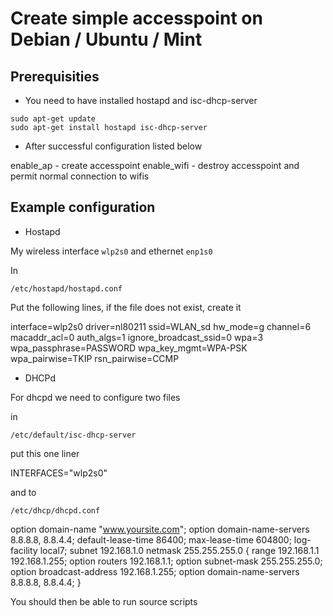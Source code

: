 
# Create simple accesspoint on Debian / Ubuntu / Mint #

## Prerequisities ##

* You need to have installed hostapd and isc-dhcp-server

```
sudo apt-get update
sudo apt-get install hostapd isc-dhcp-server

```

* After successful configuration listed below

enable_ap - create accesspoint
enable_wifi - destroy accesspoint and permit normal connection to wifis


## Example configuration ##
* Hostapd 

My wireless interface ```wlp2s0``` and ethernet ```enp1s0```

In

```
/etc/hostapd/hostapd.conf

```
Put the following lines, if the file does not exist, create it

interface=wlp2s0
driver=nl80211
ssid=WLAN_sd
hw_mode=g
channel=6
macaddr_acl=0
auth_algs=1
ignore_broadcast_ssid=0
wpa=3
wpa_passphrase=PASSWORD
wpa_key_mgmt=WPA-PSK
wpa_pairwise=TKIP
rsn_pairwise=CCMP

* DHCPd

For dhcpd we need to configure two files

in 

```
/etc/default/isc-dhcp-server
```
put this one liner

INTERFACES="wlp2s0"

and to

```
/etc/dhcp/dhcpd.conf
```

option domain-name "www.yoursite.com";
option domain-name-servers 8.8.8.8,  8.8.4.4;
default-lease-time 86400;
max-lease-time 604800;
log-facility local7;
subnet 192.168.1.0 netmask 255.255.255.0 {
range 192.168.1.1 192.168.1.255;
option routers 192.168.1.1;
option subnet-mask 255.255.255.0;
option broadcast-address 192.168.1.255;
option domain-name-servers 8.8.8.8, 8.8.4.4;
}

You should then be able to run source scripts


